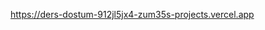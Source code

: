
https://ders-dostum-912jl5jx4-zum35s-projects.vercel.app



















































































